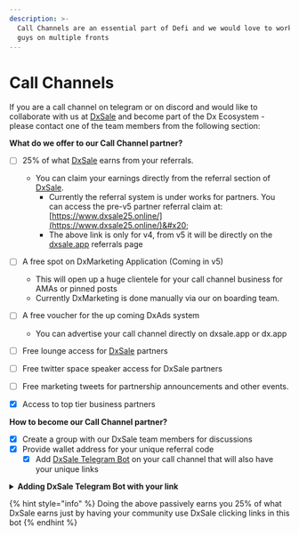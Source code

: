 ```yaml
---
description: >-
  Call Channels are an essential part of Defi and we would love to work with you
  guys on multiple fronts
---
```


# Call Channels

If you are a call channel on telegram or on discord and would like to collaborate with us at [DxSale](https://dx.app/?ref=raphaeldx\&chain=BNB) and become part of the Dx Ecosystem - please contact one of the team members from the following section:



**What do we offer to our Call Channel partner?**

* [ ] 25% of what [DxSale](https://dx.app/?ref=raphaeldx\&chain=BNB) earns from your referrals.
  * You can claim your earnings directly from the referral section of [DxSale](https://dx.app/?ref=raphaeldx\&chain=BNB).
    * Currently the referral system is under works for partners. You can access the pre-v5 partner referral claim at: [https://www.dxsale25.online/](https://www.dxsale25.online/)&#x20;
    * The above link is only for v4, from v5 it will be directly on the [dxsale.app](https://dx.app/?ref=raphaeldx\&chain=BNB) referrals page
* [ ] A free spot on DxMarketing Application (Coming in v5)
  * This will open up a huge clientele for your call channel business for AMAs or pinned posts
  * Currently DxMarketing is done manually via our on boarding team.
* [ ] A free voucher for the up coming DxAds system
  * You can advertise your call channel directly on dxsale.app or dx.app
* [ ] Free lounge access for [DxSale](https://dx.app/?ref=raphaeldx\&chain=BNB) partners
* [ ] Free twitter space speaker access for DxSale partners
* [ ] Free marketing tweets for partnership announcements and other events.
* [x] Access to top tier business partners



**How to become our Call Channel partner?**

* [x] Create a group with our DxSale team members for discussions
* [x] Provide wallet address for your unique referral code
  * [x] Add [DxSale Telegram Bot](https://t.me/DXTelegrambot) on your call channel that will also have your unique links

<details>

<summary><strong>Adding DxSale Telegram Bot with your link</strong></summary>

**Step 1**

Add the [@dxtelegrambot](https://t.me/DXTelegrambot) on your members list

![](<../../.gitbook/assets/image (1) (1) (1) (1).png>)



**Step 2**

Add the bot onto your administration list.

![](<../../.gitbook/assets/image (2) (1) (1).png>)![](<../../.gitbook/assets/image (3) (1) (1).png>)![](<../../.gitbook/assets/image (4) (1) (1).png>)



**Step 3**

On the group chat, write " /start " without the quotations as follows and hit Enter.

![](<../../.gitbook/assets/image (5) (1) (1).png>)

Click "Register" , followed by "Use Telegram username"

![](<../../.gitbook/assets/image (7) (1) (1).png>)

\
**Step 4**\
Once registered, you can now Subscribe to each of the updates. It's best to subscribe to each of them and add your own unique referral code to each of the subscriptions.

![](<../../.gitbook/assets/image (8) (1).png>)



**Step 5**

Activate and update link. For example, for the Liquidity Lock - you want to add your own code with the liquidity lock page as follows:

![](<../../.gitbook/assets/image (9) (1).png>)



<mark style="color:orange;">Notice how the link that is shown in the example looks like:</mark> \ <mark style="color:orange;">https://dx.app/</mark>dxlocktoken<mark style="color:orange;">?ref=</mark>launch<mark style="color:orange;">\&chain=BNB</mark>\
\ <mark style="color:orange;">You want to Activate each of the subscriptions and add custom link to each with your own referral code. In this case</mark> "launch" <mark style="color:orange;">is the referral code used in the example.</mark>&#x20;

<mark style="color:orange;">To get your own code, speak to a DxSale staff.</mark>\
\
For full list of url's please see below. Please change ref=launch to your own code ref=\_\_\_\_\_\_\_

https://dx.app/?ref=raphaeldx\&chain=BNB

https://dx.app/dxlocktoken?ref=raphaeldx\&chain=BNB

https://dx.app/dxlocklp?ref=raphaeldx\&chain=BNB

https://dx.app/dxmint?ref=raphaeldx\&chain=BNB

https://dx.app/presalecreate?ref=raphaeldx\&chain=BNB

https://dx.app/faircreate?ref=raphaeldx\&chain=BNB

https://dx.app/overflowcreate?ref=raphaeldx\&chain=BNB\


</details>

{% hint style="info" %}
Doing the above passively earns you 25% of what DxSale earns just by having your community use DxSale clicking links in this bot
{% endhint %}

